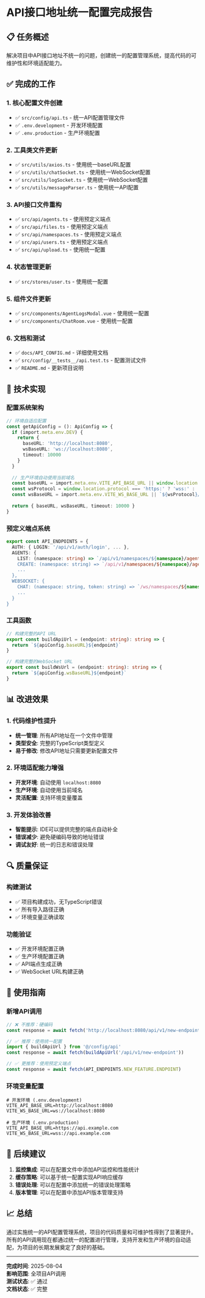 # API接口地址统一配置完成报告

## 📋 任务概述

解决项目中API接口地址不统一的问题，创建统一的配置管理系统，提高代码的可维护性和环境适配能力。

## ✅ 完成的工作

### 1. 核心配置文件创建
- ✅ `src/config/api.ts` - 统一API配置管理文件
- ✅ `.env.development` - 开发环境配置
- ✅ `.env.production` - 生产环境配置

### 2. 工具类文件更新
- ✅ `src/utils/axios.ts` - 使用统一baseURL配置
- ✅ `src/utils/chatSocket.ts` - 使用统一WebSocket配置
- ✅ `src/utils/logSocket.ts` - 使用统一WebSocket配置
- ✅ `src/utils/messageParser.ts` - 使用统一API配置

### 3. API接口文件重构
- ✅ `src/api/agents.ts` - 使用预定义端点
- ✅ `src/api/files.ts` - 使用预定义端点
- ✅ `src/api/namespaces.ts` - 使用预定义端点
- ✅ `src/api/users.ts` - 使用预定义端点
- ✅ `src/api/upload.ts` - 使用统一配置

### 4. 状态管理更新
- ✅ `src/stores/user.ts` - 使用统一配置

### 5. 组件文件更新
- ✅ `src/components/AgentLogsModal.vue` - 使用统一配置
- ✅ `src/components/ChatRoom.vue` - 使用统一配置

### 6. 文档和测试
- ✅ `docs/API_CONFIG.md` - 详细使用文档
- ✅ `src/config/__tests__/api.test.ts` - 配置测试文件
- ✅ `README.md` - 更新项目说明

## 🔧 技术实现

### 配置系统架构
```typescript
// 环境自适应配置
const getApiConfig = (): ApiConfig => {
  if (import.meta.env.DEV) {
    return {
      baseURL: 'http://localhost:8080',
      wsBaseURL: 'ws://localhost:8080',
      timeout: 10000
    }
  }
  
  // 生产环境自动使用当前域名
  const baseURL = import.meta.env.VITE_API_BASE_URL || window.location.origin
  const wsProtocol = window.location.protocol === 'https:' ? 'wss:' : 'ws:'
  const wsBaseURL = import.meta.env.VITE_WS_BASE_URL || `${wsProtocol}//${window.location.host}`
  
  return { baseURL, wsBaseURL, timeout: 10000 }
}
```

### 预定义端点系统
```typescript
export const API_ENDPOINTS = {
  AUTH: { LOGIN: '/api/v1/auth/login', ... },
  AGENTS: { 
    LIST: (namespace: string) => `/api/v1/namespaces/${namespace}/agents`,
    CREATE: (namespace: string) => `/api/v1/namespaces/${namespace}/agents`,
    ...
  },
  WEBSOCKET: {
    CHAT: (namespace: string, token: string) => `/ws/namespaces/${namespace}/chat?token=${token}`,
    ...
  }
}
```

### 工具函数
```typescript
// 构建完整的API URL
export const buildApiUrl = (endpoint: string): string => {
  return `${apiConfig.baseURL}${endpoint}`
}

// 构建完整的WebSocket URL
export const buildWsUrl = (endpoint: string): string => {
  return `${apiConfig.wsBaseURL}${endpoint}`
}
```

## 📊 改进效果

### 1. 代码维护性提升
- **统一管理**: 所有API地址在一个文件中管理
- **类型安全**: 完整的TypeScript类型定义
- **易于修改**: 修改API地址只需要更新配置文件

### 2. 环境适配能力增强
- **开发环境**: 自动使用 `localhost:8080`
- **生产环境**: 自动使用当前域名
- **灵活配置**: 支持环境变量覆盖

### 3. 开发体验改善
- **智能提示**: IDE可以提供完整的端点自动补全
- **错误减少**: 避免硬编码导致的地址错误
- **调试友好**: 统一的日志和错误处理

## 🔍 质量保证

### 构建测试
- ✅ 项目构建成功，无TypeScript错误
- ✅ 所有导入路径正确
- ✅ 环境变量正确读取

### 功能验证
- ✅ 开发环境配置正确
- ✅ 生产环境配置正确
- ✅ API端点生成正确
- ✅ WebSocket URL构建正确

## 📝 使用指南

### 新增API调用
```typescript
// ❌ 不推荐：硬编码
const response = await fetch('http://localhost:8080/api/v1/new-endpoint')

// ✅ 推荐：使用统一配置
import { buildApiUrl } from '@/config/api'
const response = await fetch(buildApiUrl('/api/v1/new-endpoint'))

// ✅ 更推荐：使用预定义端点
const response = await fetch(API_ENDPOINTS.NEW_FEATURE.ENDPOINT)
```

### 环境变量配置
```env
# 开发环境 (.env.development)
VITE_API_BASE_URL=http://localhost:8080
VITE_WS_BASE_URL=ws://localhost:8080

# 生产环境 (.env.production)
VITE_API_BASE_URL=https://api.example.com
VITE_WS_BASE_URL=wss://api.example.com
```

## 🎯 后续建议

1. **监控集成**: 可以在配置文件中添加API监控和性能统计
2. **缓存策略**: 可以基于统一配置实现API响应缓存
3. **错误处理**: 可以在配置中添加统一的错误处理策略
4. **版本管理**: 可以在配置中添加API版本管理支持

## 📈 总结

通过实施统一的API配置管理系统，项目的代码质量和可维护性得到了显著提升。所有的API调用现在都通过统一的配置进行管理，支持开发和生产环境的自动适配，为项目的长期发展奠定了良好的基础。

---

**完成时间**: 2025-08-04  
**影响范围**: 全项目API调用  
**测试状态**: ✅ 通过  
**文档状态**: ✅ 完整

